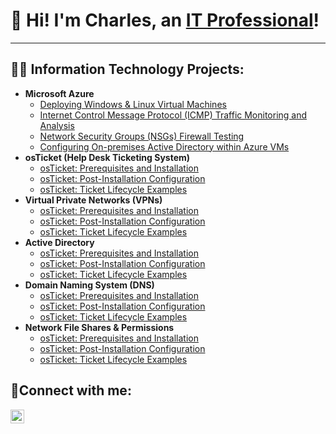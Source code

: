 ## <H1>👋 Hi! I'm Charles, an <a href="https://linkedin.com/in/csweet81" target="_blank">IT Professional</a>!</H1>
<hr>

<h2>👨‍💻 Information Technology Projects:</h2>

- <b>Microsoft Azure</b>
  - [Deploying Windows & Linux Virtual Machines](https://github.com/charlessweet81/azure-setup)
  - [Internet Control Message Protocol (ICMP) Traffic Monitoring and Analysis](https://github.com/charlessweet81/azure-network-protocols)
  - [Network Security Groups (NSGs) Firewall Testing](https://github.com/charlessweet81/firewall-testing)
  - [Configuring On-premises Active Directory within Azure VMs](https://github.com/joshmadakorcc/configure-ad)
- <b>osTicket (Help Desk Ticketing System)</b>
  - [osTicket: Prerequisites and Installation](https://github.com/charlessweet1/osticket-prereqs)
  - [osTicket: Post-Installation Configuration](https://github.com/joshmadakorcc/post-install-config)
  - [osTicket: Ticket Lifecycle Examples](https://github.com/joshmadakorcc/ticket-lifecycle)
- <b>Virtual Private Networks (VPNs)</b>
  - [osTicket: Prerequisites and Installation](https://github.com/charlessweet1/osticket-prereqs)
  - [osTicket: Post-Installation Configuration](https://github.com/joshmadakorcc/post-install-config)
  - [osTicket: Ticket Lifecycle Examples](https://github.com/joshmadakorcc/ticket-lifecycle)
- <b>Active Directory</b>
  - [osTicket: Prerequisites and Installation](https://github.com/charlessweet1/osticket-prereqs)
  - [osTicket: Post-Installation Configuration](https://github.com/joshmadakorcc/post-install-config)
  - [osTicket: Ticket Lifecycle Examples](https://github.com/joshmadakorcc/ticket-lifecycle)
- <b>Domain Naming System (DNS)</b>
  - [osTicket: Prerequisites and Installation](https://github.com/charlessweet1/osticket-prereqs)
  - [osTicket: Post-Installation Configuration](https://github.com/joshmadakorcc/post-install-config)
  - [osTicket: Ticket Lifecycle Examples](https://github.com/joshmadakorcc/ticket-lifecycle)
- <b>Network File Shares & Permissions</b>
  - [osTicket: Prerequisites and Installation](https://github.com/charlessweet1/osticket-prereqs)
  - [osTicket: Post-Installation Configuration](https://github.com/joshmadakorcc/post-install-config)
  - [osTicket: Ticket Lifecycle Examples](https://github.com/joshmadakorcc/ticket-lifecycle)



  

<h2>🤳Connect with me:</h2>

[<img align="left" alt="Josh | LinkedIn" width="22px" src="https://cdn.jsdelivr.net/npm/simple-icons@v3/icons/linkedin.svg" />][linkedin]

[linkedin]: https://linkedin.com/in/csweet81




<!--
**charlessweet81/charlessweet81** is a ✨ _special_ ✨ repository because its `README.md` (this file) appears on your GitHub profile.

Here are some ideas to get you started:

- 🔭 I’m currently working on ...
- 🌱 I’m currently learning ...
- 👯 I’m looking to collaborate on ...
- 🤔 I’m looking for help with ...
- 💬 Ask me about ...
- 📫 How to reach me: ...
- 😄 Pronouns: ...
- ⚡ Fun fact: ...
-->
